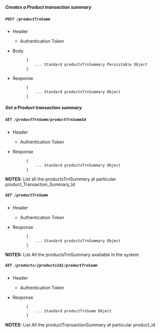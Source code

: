 ##### Creates a Product transaction summary

##### `POST /productTrnSumm`
+ Header
	- Authentication Token


+ Body

            {
                ... Standard productsTrnSummary Persistable Object
            }
            
+ Response

            {
                ... Standard productsTrnSummary Object
            }
    

##### Get a Product transaction summary           
            
##### `GET /productTrnSumm/productTrnSummId`
+ Header 
	- Authentication Token

+ Response

			{
				... Standard productsTrnSummary Object
			}

**NOTES:** List all the productsTrnSummary at particular product_Transaction_Summary_Id


##### `GET /productTrnSumm`
+ Header
	- Authentication Token

+ Response

            {
                ... Standard productsTrnSummary Object
            }
            
**NOTES:** List All the productsTrnSummary available in the system

##### `GET /products/{productsId}/productTrnSumm`
+ Header
	- Authentication Token

+ Response

            {
                ... Standard productTrnSumm Object
            }
            
**NOTES:** List All the productTransactionSummary at particular product_id




